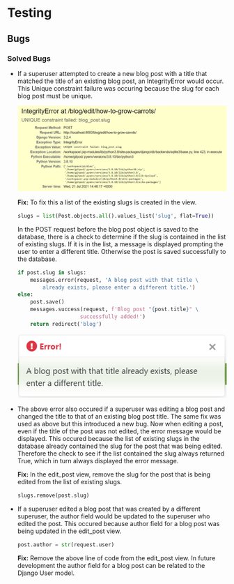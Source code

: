 # Testing

## Bugs

### Solved Bugs

- If a superuser attempted to create a new blog post with a title that matched the title of an existing blog post, an IntegrityError would occur. This Unique constraint failure was occuring because the slug for each blog post must be unique. 

    ![Image](docs/testing_images/blog_slug_bug.png)

    **Fix:** To fix this a list of the existing slugs is created in the view.

    ```python
    slugs = list(Post.objects.all().values_list('slug', flat=True))
    ```
    In the POST request before the blog post object is saved to the database, there is a check to determine if the slug is contained in the list of existing slugs. If it is in the list, a message is displayed prompting the user to enter a different title. Otherwise the post is saved successfully to the database.

    ```python
    if post.slug in slugs:
        messages.error(request, 'A blog post with that title \
            already exists, please enter a different title.')  
    else:
        post.save()
        messages.success(request, f'Blog post "{post.title}" \
                        successfully added!')
        return redirect('blog')
    ```

    ![Image](docs/testing_images/blog_slug_error_message.png)

- The above error also occured if a superuser was editing a blog post and changed the title to that of an existing blog post title. The same fix was used as above but this introduced a new bug. Now when editing a post, even if the title of the post was not edited, the error message would be displayed. This occured because the list of existing slugs in the database already contained the slug for the post that was being edited. Therefore the check to see if the list contained the slug always returned True, which in turn always displayed the error message. 

    **Fix:** In the edit_post view, remove the slug for the post that is being edited from the list of existing slugs.

    ```python
    slugs.remove(post.slug)
    ```

- If a superuser edited a blog post that was created by a different superuser, the author field would be updated to the superuser who edited the post. This occured because author field for a blog post was being updated in the edit_post view.

    ```python
    post.author = str(request.user)
    ```
    
    **Fix:** Remove the above line of code from the edit_post view. In future development the author field for a blog post can be related to the Django User model.